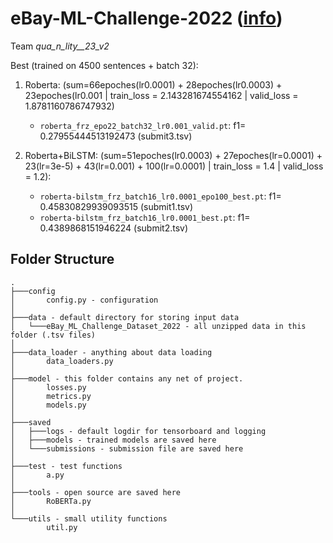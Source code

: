 # eBay-ML-Challenge-2022 ([info](https://eval.ai/web/challenges/challenge-page/1733/overview))

Team *qua_n_lity__23_v2*



Best (trained on 4500 sentences + batch 32):
1. Roberta: (sum=66epoches(lr0.0001) + 28epoches(lr0.0003) + 23epoches(lr0.001 | train_loss = 2.143281674554162 | valid_loss = 1.8781160786747932)
    * `roberta_frz_epo22_batch32_lr0.001_valid.pt`: f1= 0.27955444513192473 (submit3.tsv)

1. Roberta+BiLSTM: (sum=51epoches(lr0.0003) + 27epoches(lr=0.0001) + 23(lr=3e-5) + 43(lr=0.001) + 100(lr=0.0001) | train_loss = 1.4 | valid_loss = 1.2):
    * `roberta-bilstm_frz_batch16_lr0.0001_epo100_best.pt`: f1=	0.45830829939093515 (submit1.tsv)
    * `roberta-bilstm_frz_batch16_lr0.0001_best.pt`: f1= 0.4389868151946224 (submit2.tsv)

## Folder Structure
```
.
├───config
│       config.py - configuration
│
├───data - default directory for storing input data
│   └───eBay_ML_Challenge_Dataset_2022 - all unzipped data in this folder (.tsv files)
│
├───data_loader - anything about data loading
│       data_loaders.py
│
├───model - this folder contains any net of project.
│       losses.py
│       metrics.py
│       models.py
│
├───saved
│   ├───logs - default logdir for tensorboard and logging
│   ├───models - trained models are saved here
│   └───submissions - submission file are saved here
│
├───test - test functions
│       a.py
│
├───tools - open source are saved here
│       RoBERTa.py
│
└───utils - small utility functions
        util.py
```
